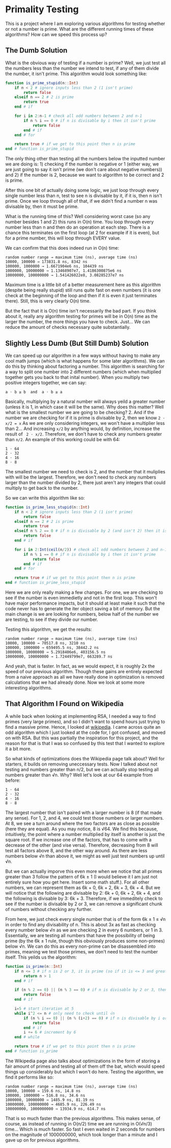 # Primality Testing

This is a project where I am exploring various algorithms for testing whether or not a number is prime. What are the different running times of these algorithms? How can we speed this process up? 

## The Dumb Solution

What is the obvious way of testing if a number is prime? Well, we just test all the numbers less than the number we intend to test, if any of them divide the number, it isn't prime. This algorithm would look something like: 
```julia
function is_prime_stupid(n::Int)
    if n < 2 # ignore inputs less than 2 (1 isn't prime)
        return false
    elseif n == 2 # 2 is prime
        return true
    end # if 

    for i in 2:n-1 # check all odd numbers between 2 and n-1
        if n % i == 0 # if n is divisable by i then it isn't prime
            return false
        end # if
    end # for

    return true # if we get to this point then n is prime
end # function is_prime_stupid
```

The only thing other than testing all the numbers below the inputted number we are doing is: 1) checking if the number is negative or 1 (either way, we are just going to say it isn't prime (we don't care about negative numbers)) and 2) if the number is 2, because we want to algorithm to be correct and 2 is prime. 

After this one bit of actually doing some logic, we just loop through every single number less than n, test to see n is divisable by it, if it is, then n isn't prime. Once we loop through all of that, if we didn't find a number n was divisable by, then it must be prime. 

What is the running time of this? Well considering worst case (so any number besides 1 and 2) this runs in O(n) time. You loop through every number less than n and then do an operation at each step. There is a chance this terminates on the first loop (at 2 for example if it is even), but for a prime number, this will loop through EVERY value. 

We can confirm that this does indeed run in O(n) time: 
```
random number range → maximum time (ns), average time (ns)
10000, 100000 → 173831.8 ns, 8342 ns
100000, 1000000 → 1.6671904e6 ns, 104439 ns
1000000, 10000000 → 1.13468907e7, 1.4186300875e6 ns 
10000000, 100000000 → 1.541426022e8, 3.08285237e7 ns 
```

Maximum time is a little bit of a better measurement here as this algorithm (despite being really stupid) still runs quite fast on even numbers (it is one check at the beginning of the loop and then if it is even it just terminates there). Still, this is very clearly O(n) time. 

But the fact that it is O(n) time isn't necessarily the bad part. If you think about it, really any algorithm testing for primes will be in O(n) time as the larger the number, the more things you have to check. Just... We can reduce the amount of checks necessary quite substantially. 

## Slightly Less Dumb (But Still Dumb) Solution

We can speed up our algorithm in a few ways without having to make any cool math jumps (which is what happens for some later algorithms). We can do this by thinking about factoring a number. This algorithm is searching for a way to split one number into 2 different numbers (which when multiplied together gets you back to that inital number). When you multiply two positive integers together, we can say:
```
a ⋅ b ≥ b  and  a ⋅ b ≥ a
```

Basically, multiplying by a natural number will always yeild a greater number (unless it is 1, in which case it will be the same). Why does this matter? Well what is the smallest number we are going to be checking? 2. And if the number we are checking for if it is prime is divisable by 2, then we know ```2 ⋅ x/2 = x``` As we are only considering integers, we won't have a multiplier less than 2... And increasing ```x/2``` by anything would, by definition, increase the result of ``` 2 ⋅ x/2```. Therefore, we don't have to check any numbers greater than ```n/2```. An example of this working could be with 64: 
```
1 ⋅ 64
2 ⋅ 32 
4 ⋅ 16
8 ⋅ 8 
```
The smallest number we need to check is 2, and the number that it muliplies with will be the largest. Therefore, we don't need to check any numbers larger than the number divided by 2, there just aren't any integers that could multiply to get back to the number. 

So we can write this algorithm like so:
```julia
function is_prime_less_stupid(n::Int)
    if n < 2 # ignore inputs less than 2 (1 isn't prime)
        return false
    elseif n == 2 # 2 is prime
        return true
    elseif n % 2 == 0 # if n is divisable by 2 (and isn't 2) then it isn't prime 
        return false 
    end # if 

    for i in 2:Int(ceil(n/2)) # check all odd numbers between 2 and n-1
        if n % i == 0 # if n is divisable by i then it isn't prime
            return false
        end # if
    end # for

    return true # if we get to this point then n is prime
end # function is_prime_less_stupid
```

Here we are only really making a few changes. For one, we are checking to see if the number is even immedietly and not in the first loop. This won't have major performance impacts, but it should at least make it such that the code never has to generate the iter object saving a bit of memory. But the main change is we are looking for numbers, below half of the number we are testing, to see if they divide our number. 


Testing this algorithm, we get the results: 
```
random number range → maximum time (ns), average time (ns)
10000, 100000 → 70517.8 ns, 3210 ns
100000, 1000000 → 659495.5 ns, 38442.2 ns
1000000, 10000000 → 5.2918406e6, 403156.5 ns 
10000000, 100000000 → 1.72449799e7, 663289.7 ns 
```

And yeah, that is faster. In fact, as we would expect, it is roughly 2x the speed of our previous algorithm. Though these gains are entirely expected from a naive approach as all we have really done in optimization is removed calculations that we had already done. Now we look at some more interesting algorithms. 

## That Algorithm I Found on Wikipedia

A while back when looking at implementing RSA, I needed a way to find primes (very large primes), and so I didn't want to spend hours just trying to find a massive prime. Hence, I looked at [wikipedia](https://en.wikipedia.org/wiki/Primality_test). I came across quite an odd algorithm which I just looked at the code for, I got confused, and moved on with RSA. But this was partially the inspiration for this project, and the reason for that is that I was so confused by this test that I wanted to explore it a bit more. 

So what kinds of optimizations does the Wikipedia page talk about? Well for starters, it builds on removing uneccessary tests. Now I talked about not testing and numbers greater than n/2, but we can actually stop testing all numbers greater than √n. Why? Well let's look at our 64 example from before: 
```
1 ⋅ 64
2 ⋅ 32 
4 ⋅ 16
8 ⋅ 8 
```

The largest number that isn't paired with a larger number is 8 (if that made any sense). For 1, 2, and 4, we could test those numbers or larger numbers. At 8, we see a turn around where the two factors are as close as possible (here they are equal). As you may notice, 8 is √64. We find this because, intuitively, the point where a number multiplied by itself is another is just the square root. If we increase one of the factors, that has to come with a decrease of the other (and vise versa). Therefore, decreasing from 8 will test all factors above 8, and the other way around. As there are less numbers below √n than above it, we might as well just test numbers up until √n. 

But we can actually imporve this even more when we notice that all primes greater than 3 follow the pattern of 6k ± 1 (I would believe it I am just not entirely sure how you get here. Insert some math stuff.). For all other numbers, we can represent them as 6k + 0, 6k + 2, 6k + 3, 6k + 4. But we will notice that the following are divisable by 2: 6k + 0, 6k + 2, 6k + 4, and the following is divisable by 3: 6k + 3. Therefore, if we immeditely check to see if the number is divisable by 2 or 3, we can remove a significant chunk of numbers without checking any further. 

From here, we just check every single number that is of the form 6k ± 1 ≤ √n in order to find any divisability of n. This is about 3x as fast as checking every number below √n as we are checking 2 in every 6 numbers, or 1 in 3. Essentially, we are testing all numbers that have the possibility of being prime (by the 6k ± 1 rule, though this obviously produces some non-primes) below √n. We can do this as every non-prime can be disassembled into primes, meaning we test those primes, we don't need to test the number itself. This yeilds us the algorithm: 

```julia
function is_prime(n::Int)
    if n <= 3 # if n is 2 or 3, it is prime (so if it is <= 3 and greater than 1), otherwise 1 isn't and we don't test negative numbers
        return n > 1
    end # if 

    if (n % 2 == 0) || (n % 3 == 0) # if n is divisable by 2 or 3, then it isn't prime
        return false
    end # if

    i=5 # start iteration at 5 
    while i^2 <= n # only need to check until √n 
        if (n % i == 0) || (n % (i+2) == 0) # if n is divisable by i or i+2, then it isn't prime (6k - 1 or 6k + 1 because we started at 5)
            return false
        end # if
        i += 6 # increment by 6 
    end # while

    return true # if we get to this point then n is prime    
end # function is_prime
```

The Wikipedia page also talks about optimizations in the form of storing a fair amount of primes and testing all of them off the bat, which would speed things up considerably but which I won't do here. Testing the algorithm, we find it performs like so: 
```
random number range → maximum time (ns), average time (ns)
10000, 100000 → 159.6 ns, 14.8 ns
100000, 1000000 → 516.8 ns, 34.6 ns
1000000, 10000000 → 1485.9 ns, 81.19 ns 
10000000, 100000000 → 4685.9 ns, 226.49 ns 
100000000, 1000000000 → 13934.9 ns, 614.7 ns
```

That is so much faster than the previous algorithms. This makes sense, of course, as instead of running in O(n/2) time we are running in O(√n/3) time... Which is much faster. So fast I even waited in 2 seconds for numbers on the magnitude of 1000000000, which took longer than a minute and I gave up on for previous algorithms. 

